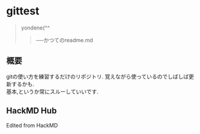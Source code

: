# gittest

>yondene(^^
>>──かつてのreadme.md

## 概要

gitの使い方を練習するだけのリポジトリ. 覚えながら使っているのでしばしば更新するかも.  
基本,というか常にスルーしていいです.

## HackMD Hub

Edited from HackMD